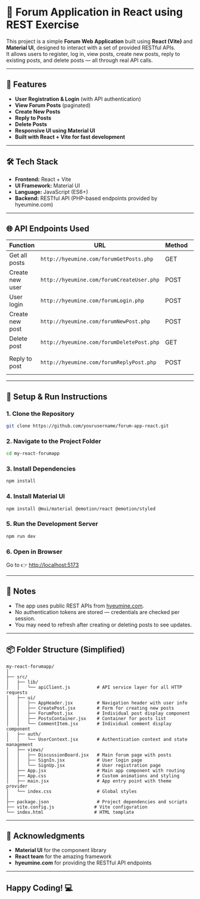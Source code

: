 # 💬 Forum Application in React using REST Exercise

This project is a simple **Forum Web Application** built using **React (Vite)** and **Material UI**, designed to interact with a set of provided RESTful APIs.  
It allows users to register, log in, view posts, create new posts, reply to existing posts, and delete posts — all through real API calls.

---

## 🧩 Features

- **User Registration & Login** (with API authentication)  
- **View Forum Posts** (paginated)  
- **Create New Posts**  
- **Reply to Posts**  
- **Delete Posts**  
- **Responsive UI using Material UI**  
- **Built with React + Vite for fast development**

---

## 🛠 Tech Stack

- **Frontend:** React + Vite  
- **UI Framework:** Material UI  
- **Language:** JavaScript (ES6+)  
- **Backend:** RESTful API (PHP-based endpoints provided by hyeumine.com)

---

## 🌐 API Endpoints Used

| Function | URL | Method | Parameters |
|-----------|------|---------|-------------|
| Get all posts | `http://hyeumine.com/forumGetPosts.php` | GET | `page` |
| Create new user | `http://hyeumine.com/forumCreateUser.php` | POST | `username`, `password` |
| User login | `http://hyeumine.com/forumLogin.php` | POST | `username`, `password` |
| Create new post | `http://hyeumine.com/forumNewPost.php` | POST | `id`, `post` |
| Delete post | `http://hyeumine.com/forumDeletePost.php` | GET | `id` |
| Reply to post | `http://hyeumine.com/forumReplyPost.php` | POST | `user_id`, `post_id`, `reply` |

---

## 🚀 Setup & Run Instructions

### 1. Clone the Repository
```bash
git clone https://github.com/yourusername/forum-app-react.git
```

### 2. Navigate to the Project Folder
```bash
cd my-react-forumapp
```

### 3. Install Dependencies
```bash
npm install
```

### 4. Install Material UI
```bash
npm install @mui/material @emotion/react @emotion/styled
```

### 5. Run the Development Server
```bash
npm run dev
```

### 6. Open in Browser
Go to 👉 [http://localhost:5173](http://localhost:5173)

---

## 🧠 Notes
- The app uses public REST APIs from [hyeumine.com](http://hyeumine.com).  
- No authentication tokens are stored — credentials are checked per session.  
- You may need to refresh after creating or deleting posts to see updates.

---

## 📦 Folder Structure (Simplified)
```
my-react-forumapp/
│
├── src/
│   ├── lib/
│   │   └── apiClient.js          # API service layer for all HTTP requests
│   ├── ui/
│   │   ├── AppHeader.jsx         # Navigation header with user info
│   │   ├── CreatePost.jsx        # Form for creating new posts
│   │   ├── ForumPost.jsx         # Individual post display component
│   │   ├── PostsContainer.jsx    # Container for posts list
│   │   └── CommentItem.jsx       # Individual comment display component
│   ├── auth/
│   │   └── UserContext.jsx       # Authentication context and state management
│   ├── views/
│   │   ├── DiscussionBoard.jsx   # Main forum page with posts
│   │   ├── SignIn.jsx            # User login page
│   │   └── SignUp.jsx            # User registration page
│   ├── App.jsx                   # Main app component with routing
│   ├── App.css                   # Custom animations and styling
│   ├── main.jsx                  # App entry point with theme provider
│   └── index.css                 # Global styles
│
├── package.json                  # Project dependencies and scripts
├── vite.config.js               # Vite configuration
└── index.html                   # HTML template
```

---

## 🙏 Acknowledgments

- **Material UI** for the component library  
- **React team** for the amazing framework  
- **hyeumine.com** for providing the RESTful API endpoints  

---

## Happy Coding! 💻
